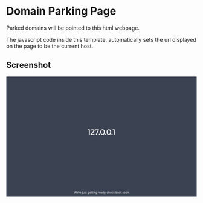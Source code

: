 Domain Parking Page
=============
Parked domains will be pointed to this html webpage.

The javascript code inside this template, automatically sets the url displayed on the page to be the current host.

## Screenshot
![Screenshot](/domain-landing-preview.png "Screenshot")
